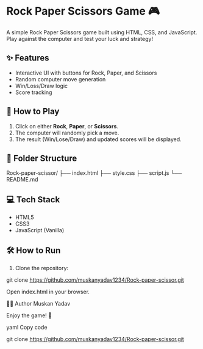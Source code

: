 # Rock Paper Scissors Game 🎮

A simple Rock Paper Scissors game built using HTML, CSS, and JavaScript. Play against the computer and test your luck and strategy!

## ✨ Features

- Interactive UI with buttons for Rock, Paper, and Scissors
- Random computer move generation
- Win/Loss/Draw logic
- Score tracking

## 🚀 How to Play

1. Click on either **Rock**, **Paper**, or **Scissors**.
2. The computer will randomly pick a move.
3. The result (Win/Lose/Draw) and updated scores will be displayed.

## 📁 Folder Structure
Rock-paper-scissor/
├── index.html
├── style.css
├── script.js
└── README.md

## 💻 Tech Stack

- HTML5
- CSS3
- JavaScript (Vanilla)

## 🛠️ How to Run

1. Clone the repository:

git clone https://github.com/muskanyadav1234/Rock-paper-scissor.git

Open index.html in your browser.

🙋‍♀️ Author
Muskan Yadav

Enjoy the game! 🎉

yaml
Copy code

git clone https://github.com/muskanyadav1234/Rock-paper-scissor.git


